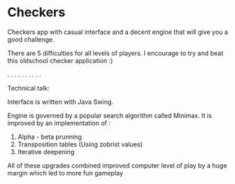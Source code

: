 # Checkers
 
 Checkers app with casual interface and a decent engine that will give you a good challenge.
 
 There are 5 difficulties for all levels of players. I encourage to try and beat this oldschool checker application :)
 
 .
 .
 .
 .
 .
 .
 .
 .
 .
 .
 
 Technical talk:
 
 Interface is written with Java Swing.
 
 Engine is governed by a popular search algorithm called Minimax. It is improved by an implementation of :
 1. Alpha - beta prunning
 2. Transposition tables (Using zobrist values)
 3. Iterative deepening
 
 All of these upgrades combined improved computer level of play by a huge margin which led to more fun gameplay
